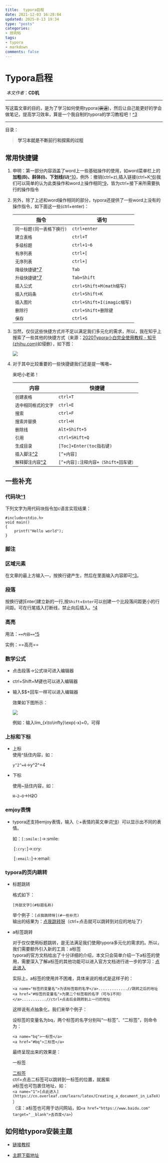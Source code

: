 ```yaml
---
title:  typora启程
date: 2021-12-03 16:28:04
updated: 2025-8-13 19:34
type: "posts"
categories:
- 技術帖
tags:
- typora
- markdown
comments: false
---
```




<h1 id="Typora启程"><a href="#Typora启程" class="headerlink" title="Typora启程"></a>Typora启程</h1><p>​                                                                                                                                                                            <em>本文作者</em>：<strong>CD机</strong></p>
<hr>
<p>写这篇文章的目的，是为了学习如何使用typora(<del>装逼</del>)，然后让自己能更好的学会做笔记，提高学习效率，算是一个我自制的typora的学习教程吧！<a href="%E5%A6%82%E5%89%8D%E8%A8%80">^3</a></p>
<hr>
<!-- more -->
<p>目录：</p>
<blockquote>
<p><strong>学习本就是不断前行和探索的过程</strong></p>
</blockquote>
<h2 id="常用快捷键"><a href="#常用快捷键" class="headerlink" title="常用快捷键"></a>常用快捷键</h2><ol>
<li><p>申明：第一部分内容涵盖了word上一些基础操作的使用，如word菜单栏上的<strong>加粗(B)、斜体(I)、下划线(U)</strong><a href="%E6%96%9C%E4%BD%93%E7%B2%97%E4%BD%93%E5%B5%8C%E5%A5%97%E8%A6%81%E6%8C%89%E7%85%A7%E5%85%88%E7%B2%97%E4%BD%93%E5%86%8D%E6%96%9C%E4%BD%93%E7%9A%84%E9%A1%BA%E5%BA%8F">^10</a>，例外：撤销(ctrl+z),插入链接(ctrl+K<a href="%E5%86%85%E9%83%A8%E8%B6%85%E9%93%BE%E6%8E%A5%E7%9B%B4%E6%8E%A5toc%E9%94%AE%E9%80%89%E6%8B%A9%E8%B6%85%E9%93%BE%E6%8E%A5%E8%BE%93%E5%85%A5%E5%9C%B0%E5%9D%80%E5%8D%B3%E5%8F%AF">^6</a>)我们可以简单的认为此类操作和word上操作相同<a href="1%E9%83%A8%E5%88%86%E6%93%8D%E4%BD%9C%E9%85%8D%E5%90%88%E9%80%89%E4%B8%AD%E6%96%87%E5%AD%97+%E5%BF%AB%E6%8D%B7%E9%94%AE%E9%A3%9F%E7%94%A8%E4%BC%9A%E5%BE%88%E4%B8%9D%E6%BB%91">^9</a>，皆为ctrl+接下来所需要执行的操作指令</p>
</li>
<li><p>另外，除了上述和word操作相同的部分，typora还提供了一些word上没有的操作指令，如下面这一些(ctrl+enter)：</p>
<table>
<thead>
<tr>
<th>指令</th>
<th>语句</th>
</tr>
</thead>
<tbody><tr>
<td><code>同一标题(同一表格下换行)</code></td>
<td><code>ctrl+enter</code></td>
</tr>
<tr>
<td><code>建立表格</code></td>
<td><code>ctrl+T</code></td>
</tr>
<tr>
<td><code>多级标题</code></td>
<td><code>ctrl+1~6</code></td>
</tr>
<tr>
<td><code>有序列表</code></td>
<td><code>ctrl+[</code></td>
</tr>
<tr>
<td><code>无序列表</code></td>
<td><code>ctrl+]</code></td>
</tr>
<tr>
<td><code>降级快捷键</code><a href="%E5%B8%B8%E7%94%A8%E4%BA%8E%E6%9C%89%E5%BA%8F%E6%97%A0%E5%BA%8F%E5%88%97%E8%A1%A8%E7%9A%84%E5%8D%87%E7%BA%A7%E5%92%8C%E9%99%8D%E7%BA%A7">^7</a></td>
<td><code>Tab</code></td>
</tr>
<tr>
<td><code>升级快捷键</code><a href="%E5%B8%B8%E7%94%A8%E4%BA%8E%E6%9C%89%E5%BA%8F%E6%97%A0%E5%BA%8F%E5%88%97%E8%A1%A8%E7%9A%84%E5%8D%87%E7%BA%A7%E5%92%8C%E9%99%8D%E7%BA%A7">^7</a></td>
<td><code>Tab+Shift</code></td>
</tr>
<tr>
<td><code>插入公式</code></td>
<td><code>ctrl+Shift+M(math缩写)</code></td>
</tr>
<tr>
<td><code>插入代码条</code></td>
<td><code>ctrl+Shift+K</code></td>
</tr>
<tr>
<td><code>插入图片</code></td>
<td><code>ctrl+Shift+I(imagic缩写)</code></td>
</tr>
<tr>
<td><code>删除行</code></td>
<td><code>ctrl+Shift+删除键</code></td>
</tr>
<tr>
<td><code>保存</code></td>
<td><code>ctrl+S</code></td>
</tr>
</tbody></table>
</li>
<li><p>当然，仅仅这些快捷方式并不足以满足我们多元化的需求，所以，我在知乎上搜索了一些其他的快捷方式（来源：<a href=""><a target="_blank" rel="noopener" href="https://zhuanlan.zhihu.com/p/293557841">2020Typora小白完全使用教程 - 知乎 (zhihu.com)</a></a>如侵删），如下图：</p>
<p><img src="https://awsl5714.github.io/picx-images-hosting/e14a91a82a5ab644b7b27892d4bc73d0.83ad5e1x7a.webp"></p>
</li>
<li><p>对于其中比较重要的一些快捷键我们还是提一嘴嗷~</p>
<p>来吧小老弟！</p>
<table>
<thead>
<tr>
<th>内容</th>
<th>快捷键</th>
</tr>
</thead>
<tbody><tr>
<td><code>创建表格</code></td>
<td><code>ctrl+T</code></td>
</tr>
<tr>
<td><code>选中相同格式的文字</code></td>
<td><code>ctrl+E</code></td>
</tr>
<tr>
<td><code>搜索</code></td>
<td><code>ctrl+F</code></td>
</tr>
<tr>
<td><code>搜索并替换</code></td>
<td><code>ctrl+H</code></td>
</tr>
<tr>
<td><code>删除线</code></td>
<td><code>Alt+Shift+5</code></td>
</tr>
<tr>
<td><code>引用</code></td>
<td><code>ctrl+SHift+Q</code></td>
</tr>
<tr>
<td><code>生成目录</code></td>
<td><code>[Toc]+Enter(toc指右键)</code></td>
</tr>
<tr>
<td><code>插入脚注</code><a href="%E8%84%9A%E6%B3%A8%E4%B8%8B%E6%A0%87%E5%8F%AA%E8%83%BD%E6%98%AF%E6%95%B0%E5%AD%97%E6%88%96%E8%80%85%E5%AD%97%E6%AF%8D">^2</a></td>
<td><code>[^+内容]</code></td>
</tr>
<tr>
<td><code>解释脚注内容</code><a href="%E8%84%9A%E6%B3%A8%E4%B8%8B%E6%A0%87%E5%8F%AA%E8%83%BD%E6%98%AF%E6%95%B0%E5%AD%97%E6%88%96%E8%80%85%E5%AD%97%E6%AF%8D">^2</a></td>
<td><code>[^+内容]:注释内容+（Shift+回车键）</code></td>
</tr>
</tbody></table>
</li>
</ol>
<h2 id="一些补充"><a href="#一些补充" class="headerlink" title="一些补充"></a><strong>一些补充</strong></h2><h3 id="代码块-1"><a href="#代码块-1" class="headerlink" title="代码块^1"></a><strong>代码块</strong><a href="%E4%BB%A3%E7%A0%81%E5%9D%97%E7%94%B1ctrl+Shift+K%E5%BB%BA%E7%AB%8B">^1</a></h3><p>下列文字为用代码块指令加c语言实现结果：</p>
<pre><code class="highlight c"><span class="meta">#<span class="keyword">include</span><span class="string">&lt;stdio.h&gt;</span></span>
<span class="type">void</span> <span class="title function_">main</span><span class="params">()</span>
&#123;
    <span class="built_in">printf</span>(<span class="string">&quot;Hello world&quot;</span>);
&#125;</code></pre>


<h3 id="脚注"><a href="#脚注" class="headerlink" title="脚注"></a><strong>脚注</strong></h3><h3 id="区域元素"><a href="#区域元素" class="headerlink" title="区域元素"></a><strong>区域元素</strong></h3><p>在文章的最上方输入—，按换行键产生，然后在里面输入内容即可<a href="%E5%A6%82%E5%89%8D%E8%A8%80">^3</a>。</p>
<h3 id="段落"><a href="#段落" class="headerlink" title="段落"></a><strong>段落</strong></h3><p>按换行键[Enter]建立新的一行,按<code>Shift</code>+<code>Enter</code>可以创建一个比段落间距更小的行间距。可在行尾插入打断线，禁止向后插入。<a href="%60%E6%89%93%E6%96%AD%E7%BA%BF%3Cbr/%3E%E5%90%8E%E9%9D%A2%E7%9A%84%E5%86%85%E5%AE%B9%E5%B0%86%E8%87%AA%E5%8A%A8%E6%8D%A2%E8%A1%8C%60">^4</a></p>
<h3 id="高亮"><a href="#高亮" class="headerlink" title="高亮"></a><strong>高亮</strong></h3><p>用法：<code>==内容==</code><a href="%E6%9B%B4%E6%94%B9%E5%81%8F%E5%A5%BD%E8%AE%BE%E7%BD%AE%E4%B9%8B%E5%90%8E%E9%9C%80%E8%A6%81%E9%87%8D%E5%90%AFtypora%E8%BF%9B%E8%A1%8C%E6%8D%A2%E8%A1%8C">^5</a></p>
<p>实例：&#x3D;&#x3D;高亮&#x3D;&#x3D;</p>
<h3 id="数学公式"><a href="#数学公式" class="headerlink" title="数学公式"></a><strong>数学公式</strong></h3><ul>
<li><p>点击段落→公式块可进入编辑器</p>
</li>
<li><p>ctrl+Shift+M键也可以进入编辑器</p>
</li>
<li><p>输入$$+回车一样可以进入编辑器</p>

<p>效果如下图所示：</p>
<p><img src="https://awsl5714.github.io/picx-images-hosting/23123.6wr1wrz6se.png"></p>
<p>例如：输入lim_{x\to\infty}\exp(-x)&#x3D;0，可得</p>

</li>
</ul>

<h3 id="上标和下标"><a href="#上标和下标" class="headerlink" title="上标和下标"></a><strong>上标和下标</strong></h3><ul>

<li><p>上标<br>使用^括住内容，如：</p>

<p><code>y^2^=4</code>→y^2^&#x3D;4</p>
</li>
<li><p>下标</p>
<p>使用~括住内容，如：</p>
<p><code>H~2~O</code>→H<del>2</del>O</p>
</li>
</ul>

<h3 id="emjoy表情"><a href="#emjoy表情" class="headerlink" title="emjoy表情"></a><strong>emjoy表情</strong></h3><ul>
<li><p>typora还支持emjoy表情，输入（:+表情的英文单词<a href="%E5%86%92%E5%8F%B7%E5%BF%85%E9%A1%BB%E4%B8%BA%E8%8B%B1%E6%96%87%E6%A8%A1%E5%BC%8F%E4%B8%8B%E8%BE%93%E5%87%BA">^8</a>）可以显示出不同的表情。</p>
<p>如：<code>[:smile:]</code>→:smile:</p>
<p>​        [<code>:cry:</code>]→:cry:</p>
<p>​        [<code>:email:</code>]→:email:</p>
</li>
</ul>
<h3 id="typora的页内跳转"><a href="#typora的页内跳转" class="headerlink" title="typora的页内跳转"></a>typora的页内跳转</h3><ul>
<li><p>标题跳转</p>
<p>格式如下：</p>
<pre><code class="highlight text">[外部文字](#标题名称)</code></pre>

<p>举个例子：<code>[点我跳转呀](#一些补充)</code><br>输出的结果为：<a href="#emjoy%E8%A1%A8%E6%83%85">点我跳转呀</a>（ctrl+点击就可以跳转到对应的地址了）</p>
</li>
<li><p>a标签跳转</p>
<p>对于仅仅使用标题跳转，是无法满足我们使用typora多元化的需求的。所以，我们需要额外引入新的工具：a标签<br>typora的官方文档给出了十分详细的介绍，本文只会简单介绍一下a标签的使用，需要深入了解a标签的其他功能可以进入官方文档进行进一步的学习：<a href="https://link.csdn.net/?target=https://support.typora.io/Links/%23html-a-tag">点此进入</a></p>
<p>实际上，a标签的使用并不困难，具体来说的格式是这样子的：</p>
<pre><code class="highlight html"><span class="tag">&lt;<span class="name">a</span> <span class="attr">name</span>=<span class="string">&quot;标签的变量名&quot;</span>&gt;</span>为该标签取的名字<span class="tag">&lt;/<span class="name">a</span>&gt;</span>.............//跳转之后的地址
<span class="tag">&lt;<span class="name">a</span> <span class="attr">href</span>=<span class="string">&quot;#标签的变量名&quot;</span>&gt;</span>为第二个标签取的名字（可与1不同）<span class="tag">&lt;/<span class="name">a</span>&gt;</span>...........//ctrl+点击后会跳转到上一行的地址</code></pre>

<p>这样说有点抽象化，我们来举个例子：</p>
<p>设标签的变量名为bq，两个标签的名字分别叫“一标签”、“二标签”，则命令为：</p>
<pre><code class="highlight html"><span class="tag">&lt;<span class="name">a</span> <span class="attr">name</span>=<span class="string">&quot;bq&quot;</span>&gt;</span>一标签<span class="tag">&lt;/<span class="name">a</span>&gt;</span>
<span class="tag">&lt;<span class="name">a</span> <span class="attr">href</span>=<span class="string">&quot;#bq&quot;</span>&gt;</span>二标签<span class="tag">&lt;/<span class="name">a</span>&gt;</span></code></pre>

<p>最终呈现出来的效果是：</p>
<p><a name="bq">一标签</a></p>
<p><a href="#bq">二标签</a><br>ctrl+点击二标签可以跳转到一标签的位置，就酱紫<br>a标签也可包裹住地址，如：<br><code>&lt;a name=&quot;1&quot;&gt;[点此进入](https://cn.overleaf.com/learn/latex/Creating_a_document_in_LaTeX)</code>）<br>（注：a标签也可用于访问网站，如<code>&lt;a href=&quot;https://www.baidu.com&quot; target=&quot;__blank&quot;&gt;去百度&lt;/a&gt;</code>）</p>
</li>
</ul>
<h2 id="如何给typora安装主题"><a href="#如何给typora安装主题" class="headerlink" title="如何给typora安装主题"></a>如何给typora安装主题</h2><ul>
<li><p><a target="_blank" rel="noopener" href="https://blog.csdn.net/longintchar/article/details/105473693">链接教程</a></p>
</li>
<li><p><a target="_blank" rel="noopener" href="https://theme.typora.io/">主题下载地址</a></p>
</li>
</ul>
